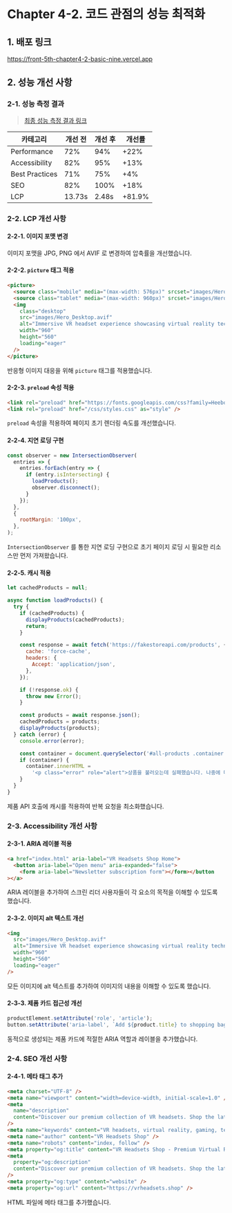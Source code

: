 # Chapter 4-2. 코드 관점의 성능 최적화

## 1. 배포 링크

https://front-5th-chapter4-2-basic-nine.vercel.app

## 2. 성능 개선 사항

### 2-1. 성능 측정 결과

> [최종 성능 측정 결과 링크](https://github.com/mnxmnz/front_5th_chapter4-2_basic/issues/17)

| 카테고리       | 개선 전 | 개선 후 | 개선률 |
| -------------- | ------- | ------- | ------ |
| Performance    | 72%     | 94%     | +22%   |
| Accessibility  | 82%     | 95%     | +13%   |
| Best Practices | 71%     | 75%     | +4%    |
| SEO            | 82%     | 100%    | +18%   |
| LCP            | 13.73s  | 2.48s   | +81.9% |

### 2-2. LCP 개선 사항

#### 2-2-1. 이미지 포맷 변경

이미지 포맷을 JPG, PNG 에서 AVIF 로 변경하여 압축률을 개선했습니다.

#### 2-2-2. `picture` 태그 적용

```html
<picture>
  <source class="mobile" media="(max-width: 576px)" srcset="images/Hero_Mobile.avif" />
  <source class="tablet" media="(max-width: 960px)" srcset="images/Hero_Tablet.avif" />
  <img
    class="desktop"
    src="images/Hero_Desktop.avif"
    alt="Immersive VR headset experience showcasing virtual reality technology"
    width="960"
    height="560"
    loading="eager"
  />
</picture>
```

반응형 이미지 대응을 위해 `picture` 태그를 적용했습니다.

#### 2-2-3. `preload` 속성 적용

```html
<link rel="preload" href="https://fonts.googleapis.com/css?family=Heebo:300,400,600,700&display=swap" as="style" />
<link rel="preload" href="/css/styles.css" as="style" />
```

`preload` 속성을 적용하여 페이지 초기 렌더링 속도를 개선했습니다.

#### 2-2-4. 지연 로딩 구현

```js
const observer = new IntersectionObserver(
  entries => {
    entries.forEach(entry => {
      if (entry.isIntersecting) {
        loadProducts();
        observer.disconnect();
      }
    });
  },
  {
    rootMargin: '100px',
  },
);
```

`IntersectionObserver` 를 통한 지연 로딩 구현으로 초기 페이지 로딩 시 필요한 리소스만 먼저 가져왔습니다.

#### 2-2-5. 캐시 적용

```js
let cachedProducts = null;

async function loadProducts() {
  try {
    if (cachedProducts) {
      displayProducts(cachedProducts);
      return;
    }

    const response = await fetch('https://fakestoreapi.com/products', {
      cache: 'force-cache',
      headers: {
        Accept: 'application/json',
      },
    });

    if (!response.ok) {
      throw new Error();
    }

    const products = await response.json();
    cachedProducts = products;
    displayProducts(products);
  } catch (error) {
    console.error(error);

    const container = document.querySelector('#all-products .container');
    if (container) {
      container.innerHTML =
        '<p class="error" role="alert">상품을 불러오는데 실패했습니다. 나중에 다시 시도해주세요.</p>';
    }
  }
}
```

제품 API 호출에 캐시를 적용하여 반복 요청을 최소화했습니다.

### 2-3. Accessibility 개선 사항

#### 2-3-1. ARIA 레이블 적용

```html
<a href="index.html" aria-label="VR Headsets Shop Home">
  <button aria-label="Open menu" aria-expanded="false">
    <form aria-label="Newsletter subscription form"></form></button
></a>
```

ARIA 레이블을 추가하여 스크린 리더 사용자들이 각 요소의 목적을 이해할 수 있도록 했습니다.

#### 2-3-2. 이미지 alt 텍스트 개선

```html
<img
  src="images/Hero_Desktop.avif"
  alt="Immersive VR headset experience showcasing virtual reality technology"
  width="960"
  height="560"
  loading="eager"
/>
```

모든 이미지에 alt 텍스트를 추가하여 이미지의 내용을 이해할 수 있도록 했습니다.

#### 2-3-3. 제품 카드 접근성 개선

```js
productElement.setAttribute('role', 'article');
button.setAttribute('aria-label', `Add ${product.title} to shopping bag`);
```

동적으로 생성되는 제품 카드에 적절한 ARIA 역할과 레이블을 추가했습니다.

### 2-4. SEO 개선 사항

#### 2-4-1. 메타 태그 추가

```html
<meta charset="UTF-8" />
<meta name="viewport" content="width=device-width, initial-scale=1.0" />
<meta
  name="description"
  content="Discover our premium collection of VR headsets. Shop the latest virtual reality technology from top brands."
/>
<meta name="keywords" content="VR headsets, virtual reality, gaming, technology" />
<meta name="author" content="VR Headsets Shop" />
<meta name="robots" content="index, follow" />
<meta property="og:title" content="VR Headsets Shop - Premium Virtual Reality Technology" />
<meta
  property="og:description"
  content="Discover our premium collection of VR headsets. Shop the latest virtual reality technology from top brands."
/>
<meta property="og:type" content="website" />
<meta property="og:url" content="https://vrheadsets.shop" />
```

HTML 파일에 메타 태그를 추가했습니다.

